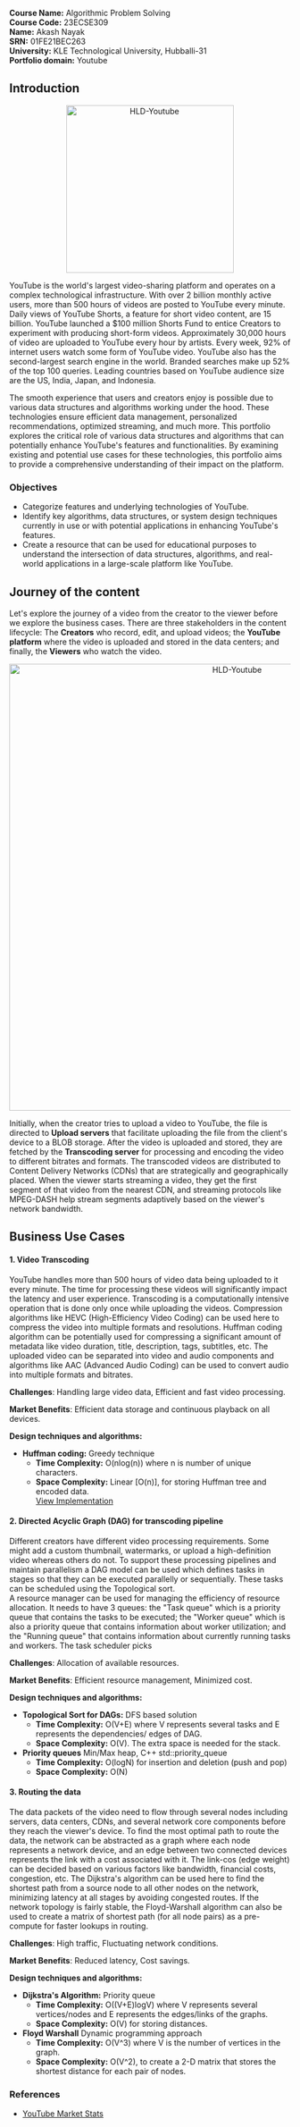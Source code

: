 **Course Name:** Algorithmic Problem Solving  
**Course Code:** 23ECSE309  
**Name:** Akash Nayak  
**SRN:** 01FE21BEC263   
**University:** KLE Technological University, Hubballi-31  
**Portfolio domain:** Youtube   

## Introduction
<p align="center">
  <img src="https://github.com/codedmachine111/APS/assets/88738817/acd3df2e-42ba-45bf-961a-3bc00530d6fd" width="300" alt="HLD-Youtube">
</p>

YouTube is the world's largest video-sharing platform and operates on a complex technological infrastructure. With over 2 billion monthly active users, more than 500 hours of videos are posted to YouTube every minute. Daily views of YouTube Shorts, a feature for short video content, are 15 billion. YouTube launched a $100 million Shorts Fund to entice Creators to experiment with producing short-form videos. Approximately 30,000 hours of video are uploaded to YouTube every hour by artists. Every week, 92% of internet users watch some form of YouTube video. YouTube also has the second-largest search engine in the world. Branded searches make up 52% of the top 100 queries. Leading countries based on YouTube audience size are the US, India, Japan, and Indonesia.

The smooth experience that users and creators enjoy is possible due to various data structures and algorithms working under the hood. These technologies ensure efficient data management, personalized recommendations, optimized streaming, and much more. This portfolio explores the critical role of various data structures and algorithms that can potentially enhance YouTube's features and functionalities. By examining existing and potential use cases for these technologies, this portfolio aims to provide a comprehensive understanding of their impact on the platform.

### Objectives
- Categorize features and underlying technologies of YouTube.
- Identify key algorithms, data structures, or system design techniques currently in use or with potential applications in enhancing YouTube's features.
- Create a resource that can be used for educational purposes to understand the intersection of data structures, algorithms, and real-world applications in a large-scale platform like YouTube.

## Journey of the content

Let's explore the journey of a video from the creator to the viewer before we explore the business cases. There are three stakeholders in the content lifecycle: The **Creators** who record, edit, and upload videos; the **YouTube platform** where the video is uploaded and stored in the data centers; and finally, the **Viewers** who watch the video.
<p align="center">
  <img src="https://github.com/codedmachine111/APS/assets/88738817/71f5334c-f75f-4039-b623-0cce27331917" width="800" alt="HLD-Youtube">
</p>

Initially, when the creator tries to upload a video to YouTube, the file is directed to **Upload servers** that facilitate uploading the file from the client's device to a BLOB storage. After the video is uploaded and stored, they are fetched by the **Transcoding server** for processing and encoding the video to different bitrates and formats. The transcoded videos are distributed to Content Delivery Networks (CDNs) that are strategically and geographically placed. When the viewer starts streaming a video, they get the first segment of that video from the nearest CDN, and streaming protocols like MPEG-DASH help stream segments adaptively based on the viewer's network bandwidth.

## Business Use Cases

#### 1. Video Transcoding
YouTube handles more than 500 hours of video data being uploaded to it every minute. The time for processing these videos will significantly impact the latency and user experience. Transcoding is a computationally intensive operation that is done only once while uploading the videos. Compression algorithms like HEVC (High-Efficiency Video Coding) can be used here to compress the video into multiple formats and resolutions. Huffman coding algorithm can be potentially used for compressing a significant amount of metadata like video duration, title, description, tags, subtitles, etc. The uploaded video can be separated into video and audio components and algorithms like AAC (Advanced Audio Coding) can be used to convert audio into multiple formats and bitrates.

**Challenges**: Handling large video data, Efficient and fast video processing.

**Market Benefits**: Efficient data storage and continuous playback on all devices.

**Design techniques and algorithms:**  
- **Huffman coding:** Greedy technique
   - **Time Complexity:** O(nlog(n)) where n is number of unique characters.
   - **Space Complexity:** Linear [O(n)], for storing Huffman tree and encoded data.   
[View Implementation](https://www.geeksforgeeks.org/huffman-coding-greedy-algo-3/)

#### 2. Directed Acyclic Graph (DAG) for transcoding pipeline
Different creators have different video processing requirements. Some might add a custom thumbnail, watermarks, or upload a high-definition video whereas others do not. To support these processing pipelines and maintain parallelism a DAG model can be used which defines tasks in stages so that they can be executed parallelly or sequentially. These tasks can be scheduled using the Topological sort.  
A resource manager can be used for managing the efficiency of resource allocation. It needs to have 3 queues: the "Task queue" which is a priority queue that contains the tasks to be executed; the "Worker queue" which is also a priority queue that contains information about worker utilization; and the "Running queue" that contains information about currently running tasks and workers. The task scheduler picks

**Challenges**: Allocation of available resources.

**Market Benefits**: Efficient resource management, Minimized cost.

**Design techniques and algorithms:**  
-  **Topological Sort for DAGs:** DFS based solution
   - **Time Complexity:** O(V+E) where V represents several tasks and E represents the dependencies/ edges of DAG.
   - **Space Complexity:** O(V). The extra space is needed for the stack.
-  **Priority queues** Min/Max heap, C++ std::priority_queue
   - **Time Complexity:** O(logN) for insertion and deletion (push and pop)
   - **Space Complexity:** O(N)

#### 3. Routing the data
The data packets of the video need to flow through several nodes including servers, data centers, CDNs, and several network core components before they reach the viewer's device. To find the most optimal path to route the data, the network can be abstracted as a graph where each node represents a network device, and an edge between two connected devices represents the link with a cost associated with it. The link-cos (edge weight) can be decided based on various factors like bandwidth, financial costs, congestion, etc. The Dijkstra's algorithm can be used here to find the shortest path from a source node to all other nodes on the network, minimizing latency at all stages by avoiding congested routes. If the network topology is fairly stable, the Floyd-Warshall algorithm can also be used to create a matrix of shortest path (for all node pairs) as a pre-compute for faster lookups in routing.

**Challenges**: High traffic, Fluctuating network conditions.

**Market Benefits**: Reduced latency, Cost savings.

**Design techniques and algorithms:**  
-  **Dijkstra's Algorithm:** Priority queue
   - **Time Complexity:** O((V+E)logV) where V represents several vertices/nodes and E represents the edges/links of the graphs.
   - **Space Complexity:** O(V) for storing distances.
-  **Floyd Warshall** Dynamic programming approach
   - **Time Complexity:** O(V^3) where V is the number of vertices in the graph.
   - **Space Complexity:** O(V^2), to create a 2-D matrix that stores the shortest distance for each pair of nodes.

### References
- [YouTube Market Stats](https://www.simplilearn.com/youtube-marketing-stats-article)
